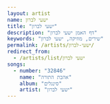 ```yaml
---
layout: artist
name: ישעי לברון
title: "ישעי לברון"
description: "דף האמן ישעי לברון"
keywords: "שירים, מוזיקה, ישעי לברון"
permalink: /artists/ישעי-לברון/
redirect_from:
  - /artists/list/ישעי לברון
songs:
  - number: "32846"
    name: "אהבת התורה"
    album: "סינגלים"
    artist: "ישעי לברון"
---
```

